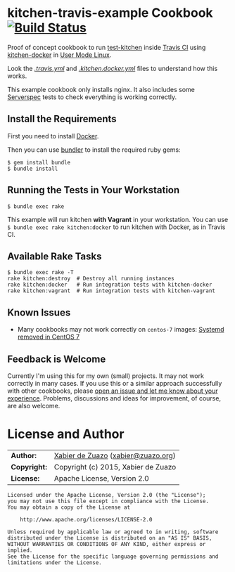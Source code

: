 kitchen-travis-example Cookbook [![Build Status](http://img.shields.io/travis/zuazo/kitchen-travis-example-cookbook.svg?style=flat)](https://travis-ci.org/zuazo/kitchen-travis-example-cookbook)
===============================

Proof of concept cookbook to run [test-kitchen](http://kitchen.ci/) inside [Travis CI](https://travis-ci.org/) using [kitchen-docker](https://github.com/portertech/kitchen-docker) in [User Mode Linux](https://github.com/jpetazzo/sekexe).

Look the [*.travis.yml*](https://github.com/zuazo/kitchen-travis-example-cookbook/blob/master/.travis.yml) and [*.kitchen.docker.yml*](https://github.com/zuazo/kitchen-travis-example-cookbook/blob/master/.kitchen.docker.yml) files to understand how this works.

This example cookbook only installs nginx. It also includes some [Serverspec](http://serverspec.org/) tests to check everything is working correctly.

## Install the Requirements

First you need to install [Docker](https://docs.docker.com/installation/).

Then you can use [bundler](http://bundler.io/) to install the required ruby gems:

    $ gem install bundle
    $ bundle install

## Running the Tests in Your Workstation

    $ bundle exec rake

This example will run kitchen **with Vagrant** in your workstation. You can use `$ bundle exec rake kitchen:docker` to run kitchen with Docker, as in Travis CI.

## Available Rake Tasks

    $ bundle exec rake -T
    rake kitchen:destroy  # Destroy all running instances
    rake kitchen:docker   # Run integration tests with kitchen-docker
    rake kitchen:vagrant  # Run integration tests with kitchen-vagrant

## Known Issues

* Many cookbooks may not work correctly on `centos-7` images: [Systemd removed in CentOS 7](https://github.com/docker-library/docs/tree/master/centos#systemd-integration)

## Feedback is Welcome

Currently I'm using this for my own (small) projects. It may not work correctly in many cases. If you use this or a similar approach successfully with other cookbooks, please [open an issue and let me know about your experience](https://github.com/zuazo/kitchen-travis-example-cookbook/issues/new). Problems, discussions and ideas for improvement, of course, are also welcome.

# License and Author

|                      |                                          |
|:---------------------|:-----------------------------------------|
| **Author:**          | [Xabier de Zuazo](https://github.com/zuazo) (<xabier@zuazo.org>)
| **Copyright:**       | Copyright (c) 2015, Xabier de Zuazo
| **License:**         | Apache License, Version 2.0

    Licensed under the Apache License, Version 2.0 (the "License");
    you may not use this file except in compliance with the License.
    You may obtain a copy of the License at
    
        http://www.apache.org/licenses/LICENSE-2.0
    
    Unless required by applicable law or agreed to in writing, software
    distributed under the License is distributed on an "AS IS" BASIS,
    WITHOUT WARRANTIES OR CONDITIONS OF ANY KIND, either express or implied.
    See the License for the specific language governing permissions and
    limitations under the License.
